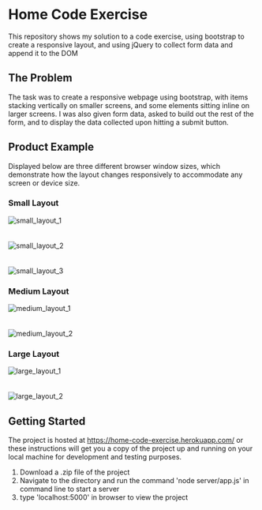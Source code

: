# Home Code Exercise

This repository shows my solution to a code exercise, using bootstrap to create a responsive layout, and using jQuery to collect form data and append it to the DOM

## The Problem
The task was to create a responsive webpage using bootstrap, with items stacking vertically on smaller screens, and some elements sitting inline on larger screens. I was also given form data, asked to build out the rest of the form, and to display the data collected upon hitting a submit button.

## Product Example

Displayed below are three different browser window sizes, which demonstrate how the layout changes responsively to accommodate any screen or device size.

### Small Layout

![small_layout_1](small_layout_1.png)
<br /> <br /> <br />
![small_layout_2](small_layout_2.png)
<br /> <br /> <br />
![small_layout_3](small_layout_3.png)

### Medium Layout

![medium_layout_1](medium_layout_1.png)
<br /> <br /> <br />
![medium_layout_2](medium_layout_2.png)

### Large Layout

![large_layout_1](large_layout_1.png)
<br /> <br /> <br />
![large_layout_2](large_layout_2.png)
 
## Getting Started 

The project is hosted at https://home-code-exercise.herokuapp.com/ or these instructions will get you a copy of the project up and running on your local machine for development and testing purposes.
1. Download a .zip file of the project
2. Navigate to the directory and run the command 'node server/app.js' in command line to start a server
3. type 'localhost:5000' in browser to view the project
